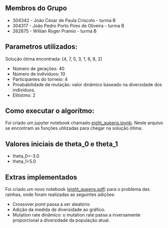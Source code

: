 
## Membros do Grupo
- 304342 - João César de Paula Criscolo - turma B
- 304317 - João Pedro Porto Pires de Oliveira - turma B
- 262875 - Willian Roger Pramio - turma B


## Parametros utilizados:
Solução ótima encontrada: [4, 7, 5, 3, 1, 6, 8, 2]
- Número de gerações: 40
- Número de indivíduos: 10
- Participantes do torneio: 4
- Proababilidade de mutação: valor dinâmico baseado na diversidade dos indivíduos.
- Elitistmo: 2

## Como executar o algorítmo:
Foi criado um jupyter notebook chamado [eight_queens.ipynb](/eight_queens.ipynb). Neste arquivo se encontram as funções utilizadas para chegar na solução ótima.
 
## Valores iniciais de theta_0 e theta_1
- theta_0=-3.0
- theta_1=5.0

## Extras implementados
Foi criado um novo notebook ([eight_queens.pdf](/eight_queens.pdf))
 para o problema das rainhas, onde foram realizadas as seguintes adições:
- Crossover point passa a ser aleatório
- Adição da medida de diversidade ao gráfico.
- Mutation rate dinâmico: o mutation rate passa a inversamente proporcional a diversidade da população atual.


